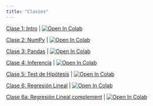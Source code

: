 ```yaml
---
title: "Classes"
---
```


[Clase 1: Intro](Clase_1_Intro.ipynb) | <a href="https://colab.research.google.com/github/hizocar/usm-course/blob/main/docs/clases/Clase_1_Intro.ipynb" target="_parent"><img src="https://colab.research.google.com/assets/colab-badge.svg" alt="Open In Colab"/></a>

[Clase 2: NumPy](Clase_2_NumPy.ipynb) | <a href="https://colab.research.google.com/github/hizocar/usm-course/blob/main/docs/clases/Clase_2_NumPy.ipynb" target="_parent"><img src="https://colab.research.google.com/assets/colab-badge.svg" alt="Open In Colab"/></a>

[Clase 3: Pandas](Clase_3_Pandas.ipynb) | <a href="https://colab.research.google.com/github/hizocar/usm-course/blob/main/docs/clases/Clase_3_Pandas.ipynb" target="_parent"><img src="https://colab.research.google.com/assets/colab-badge.svg" alt="Open In Colab"/></a>

[Clase 4: Inferencia](Clase_4_Inferencia.ipynb) | <a href="https://colab.research.google.com/github/hizocar/usm-course/blob/main/docs/clases/Clase_4_Inferencia.ipynb" target="_parent"><img src="https://colab.research.google.com/assets/colab-badge.svg" alt="Open In Colab"/></a>

[Clase 5: Test de Hipótesis](Clase_5_Test_de_Hipotesis.ipynb) | <a href="https://colab.research.google.com/github/hizocar/usm-course/blob/main/docs/clases/Clase_5_Test_de_Hipotesis.ipynb" target="_parent"><img src="https://colab.research.google.com/assets/colab-badge.svg" alt="Open In Colab"/></a>

[Clase 6: Regresión Lineal](Clase_6_Regresion_Lineal.ipynb) | <a href="https://colab.research.google.com/github/hizocar/usm-course/blob/main/docs/clases/Clase_6_Regresion_Lineal.ipynb" target="_parent"><img src="https://colab.research.google.com/assets/colab-badge.svg" alt="Open In Colab"/></a>

[Clase 6a: Regresión Lineal complement](Clase_6a_Polynomial_Under_Overfitting.ipynb) | <a href="https://colab.research.google.com/github/hizocar/usm-course/blob/main/docs/clases/Clase_6a_Polynomial_Under_Overfitting.ipynb" target="_parent"><img src="https://colab.research.google.com/assets/colab-badge.svg" alt="Open In Colab"/></a>